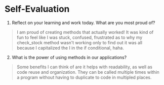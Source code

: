 # Self-Evaluation

1. Reflect on your learning and work today. What are you most proud of?
> I am proud of creating methods that actually worked! It was kind of fun to feel like I was stuck, confused, frustrated as to why my check_stock method wasn't working only to find out it was all because I capitalized the I in the if conditional, haha.

2. What is the power of using methods in our applications?
> Some benefits I can think of are it helps with readability, as well as code reuse and organization. They can be called multiple times within a program without having to duplicate to code in multipled places.
